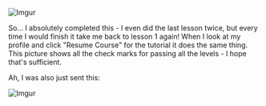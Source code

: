 ![Imgur](http://i.imgur.com/uHTvJQM.png)

So... I absolutely completed this - I even did the last lesson twice, but every time I would finish it take me back to lesson 1 again! When I look at my profile and click "Resume Course" for the tutorial it does the same thing. This picture shows all the check marks for passing all the levels - I hope that's sufficient.

Ah, I was also just sent this:

![Imgur](http://i.imgur.com/aSEsepw.png)
